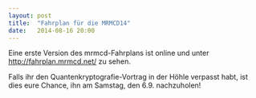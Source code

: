 ```yaml
---
layout: post
title:  "Fahrplan für die MRMCD14"
date:   2014-08-16 20:00
---
```


Eine erste Version des mrmcd-Fahrplans ist online und unter http://fahrplan.mrmcd.net/ zu sehen.

Falls ihr den Quantenkryptografie-Vortrag in der Höhle verpasst habt, ist dies eure Chance, ihn am Samstag, den 6.9. nachzuholen!
